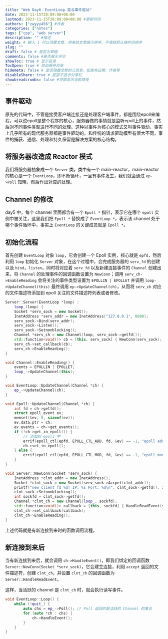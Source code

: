 ```yaml
---
title: "Web Day6：EventLoop 类与事件驱动"
date: 2023-11-15T20:09:00+08:00
lastmod: 2023-11-15T20:09:00+08:00 #更新时间
authors: ["zwyyy456"] #作者
categories: ["notes"]
tags: ["cpp", "web server"]
description: "" #描述
weight: # 输入 1 可以顶置文章，用来给文章展示排序，不填就默认按时间排序
slug: ""
draft: false # 是否为草稿
comments: false #是否展示评论
showToc: true # 显示目录
TocOpen: true # 自动展开目录
hidemeta: false # 是否隐藏文章的元信息，如发布日期、作者等
disableShare: true # 底部不显示分享栏
showbreadcrumbs: false #顶部显示当前路径
---
```

## 事件驱动

原先的代码中，不管是接受客户端连接还是处理客户端事件，都是围绕epoll来编程，可以说epoll是整个程序的核心，服务器做的事情就是监听epoll上的事件，然后对不同事件类型进行不同的处理。这种以事件为核心的模式又叫事件驱动，事实上几乎所有的现代服务器都是事件驱动的。和传统的请求驱动模型有很大不同，事件的捕获、通信、处理和持久保留是解决方案的核心结构。

## 将服务器改造成 Reactor 模式

我们将服务器抽象成一个 `Server` 类，类中有一个 main-reactor，main-reactor 的核心是一个 `EventLoop`，即不断循环，一旦有事件发生，我们就会通过 `ep->Poll` 知晓，然后作出对应的处理。

## Channel 的修改

day5 中，每个 channel 里面都含有一个 `Epoll *` 指针，表示它在哪个 `epoll` 实例中被关注，这里我们把 `Epoll *` 替换成了 `EventLoop *`，表示该 channel 处于哪个事件循环中，事实上 `EventLoop` 的关键成员就是 `Epoll *`。

## 初始化流程

首先创建 `EventLoop` 对象 `loop`，它会创建一个 Epoll 实例，核心就是 `epfd`，然后利用 `loop` 初始化 `Server` 对象，在这个过程中，会完成服务器的 `serv_fd` 的创建以及 `bind`，`listen`，同时将对应着 `serv_fd` 以及新建连接事件的 `Channel` 创建出来，将 `Channel` 的处理事件的回调函数设置为 `NewConn`；调用 `serv_ch->EnableReading` 会将关注的事件类型设置为 `EPOLLIN | EPOLLET` 并调用 `loop->UpdateChannel(this)` 最终调用 `ep->UpdateChannel(ch)`，从而将 `serv_ch` 对应的文件描述符添加到 epoll 关注的文件描述符列表或者修改。

```cpp
Server::Server(EventLoop *loop) :
    loop_(loop) {
    Socket *serv_sock = new Socket();
    InetAddress *serv_addr = new InetAddress("127.0.0.1", 8888);
    serv_sock->Bind(serv_addr);
    serv_sock->Listen();
    serv_sock->Setnonblocking();
    Channel *serv_ch = new Channel(loop, serv_sock->getfd());
    std::function<void()> cb = [this, serv_sock] { NewConn(serv_sock); };
    serv_ch->set_callback(cb);
    serv_ch->EnableReading();
}

void Channel::EnableReading() {
    events = EPOLLIN | EPOLLET;
    loop_->UpdateChannel(this);
}

void EventLoop::UpdateChannel(Channel *ch) {
    ep_->UpdateChannel(ch);
}

void Epoll::UpdateChannel(Channel *ch) {
    int fd = ch->getfd();
    struct epoll_event ev;
    memset(&ev, 0, sizeof(ev));
    ev.data.ptr = ch;
    ev.events = ch->get_events();
    if (!ch->get_in_epoll()) {
        // 添加到 epoll 中
        errif(epoll_ctl(epfd, EPOLL_CTL_ADD, fd, &ev) == -1, "epoll add error!\n");
        ch->set_in_epoll();
    } else {
        errif(epoll_ctl(epfd, EPOLL_CTL_MOD, fd, &ev) == -1, "epoll mod error!\n");
    }
}

void Server::NewConn(Socket *serv_sock) {
    InetAddress *clnt_addr = new InetAddress();
    Socket *clnt_sock = new Socket(serv_sock->Accpet(clnt_addr));
    printf("new client fd %d! IP: %s Port: %d\n", clnt_sock->getfd(), inet_ntoa(clnt_addr->addr.sin_addr), ntohs(clnt_addr->addr.sin_port));
    clnt_sock->Setnonblocking();
    int sockfd = clnt_sock->getfd();
    Channel *clnt_ch = new Channel(loop_, sockfd);
    std::function<void()> callback = [this, sockfd] { HandleReadEvent(sockfd); }; // 设定建立了连接的 ch 对应的回调函数
    clnt_ch->set_callback(callback);
    clnt_ch->EnableReading();
}

```

上述代码就是有新连接到来时的函数调用流程。

## 新连接到来后

当有新连接到来后，就会调用 `ch->HandleEvent()`，即我们绑定的回调函数 `Server::NewConn(Socket *serv_sock)`，它会建立连接，利用 `accept` 返回的文件描述符，创建 `clnt_ch`，并设置 `clnt_ch` 的回调函数为 `Server::HandleReadEvent`。

这样，当活跃的 channel 是 `clnt_ch` 时，就会执行读写事件。

```cpp
void EventLoop::Loop() {
    while (!quit_) {
        auto chs = ep_->Poll(); // Poll 返回的是活跃的 Channel 的集合
        for (auto *ch : chs) {
            ch->HandleEvent();
        }
    }
}
```





